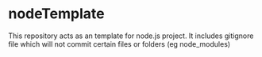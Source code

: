 # nodeTemplate
This repository acts as an template for node.js project. It includes gitignore file which will not commit certain files or folders (eg node_modules)
